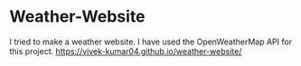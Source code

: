 # Weather-Website

I tried to make a weather website. I have used the OpenWeatherMap API for this project.
https://vivek-kumar04.github.io/weather-website/
